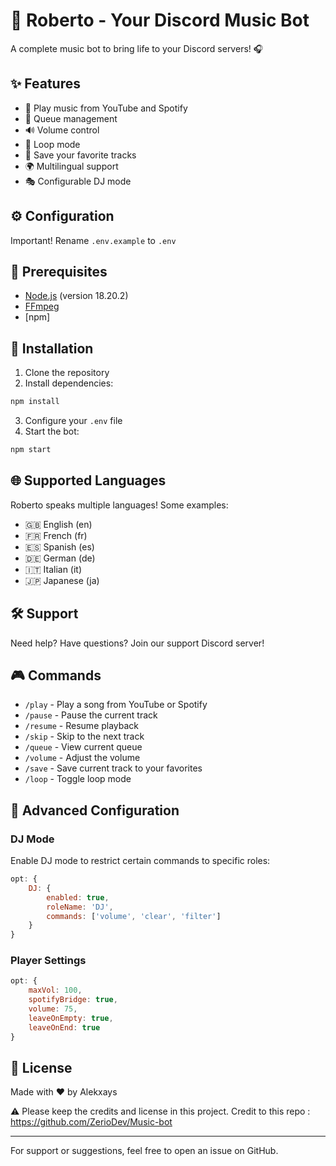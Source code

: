 # 🎵 Roberto - Your Discord Music Bot

A complete music bot to bring life to your Discord servers! 🎧

## ✨ Features

- 🎵 Play music from YouTube and Spotify
- 📑 Queue management
- 🔊 Volume control
- 🔁 Loop mode
- 💾 Save your favorite tracks
- 🌍 Multilingual support
- 🎭 Configurable DJ mode

## ⚙️ Configuration

Important! Rename `.env.example` to `.env`

## 📌 Prerequisites

- [Node.js](https://nodejs.org/) (version 18.20.2)
- [FFmpeg](https://www.ffmpeg.org)
- [npm]

## 🚀 Installation

1. Clone the repository
2. Install dependencies:
```bash
npm install
```
3. Configure your `.env` file
4. Start the bot:
```bash
npm start
```

## 🌐 Supported Languages

Roberto speaks multiple languages! Some examples:
- 🇬🇧 English (en)
- 🇫🇷 French (fr)
- 🇪🇸 Spanish (es)
- 🇩🇪 German (de)
- 🇮🇹 Italian (it)
- 🇯🇵 Japanese (ja)

## 🛠️ Support

Need help? Have questions? Join our support Discord server!

## 🎮 Commands

- `/play` - Play a song from YouTube or Spotify
- `/pause` - Pause the current track
- `/resume` - Resume playback
- `/skip` - Skip to the next track
- `/queue` - View current queue
- `/volume` - Adjust the volume
- `/save` - Save current track to your favorites
- `/loop` - Toggle loop mode

## 🔧 Advanced Configuration

### DJ Mode
Enable DJ mode to restrict certain commands to specific roles:
```js
opt: {
    DJ: {
        enabled: true,
        roleName: 'DJ',
        commands: ['volume', 'clear', 'filter']
    }
}
```

### Player Settings
```js
opt: {
    maxVol: 100,
    spotifyBridge: true,
    volume: 75,
    leaveOnEmpty: true,
    leaveOnEnd: true
}
```

## 📝 License

Made with ❤️ by Alekxays

⚠️ Please keep the credits and license in this project.
Credit to this repo : https://github.com/ZerioDev/Music-bot

---

For support or suggestions, feel free to open an issue on GitHub.